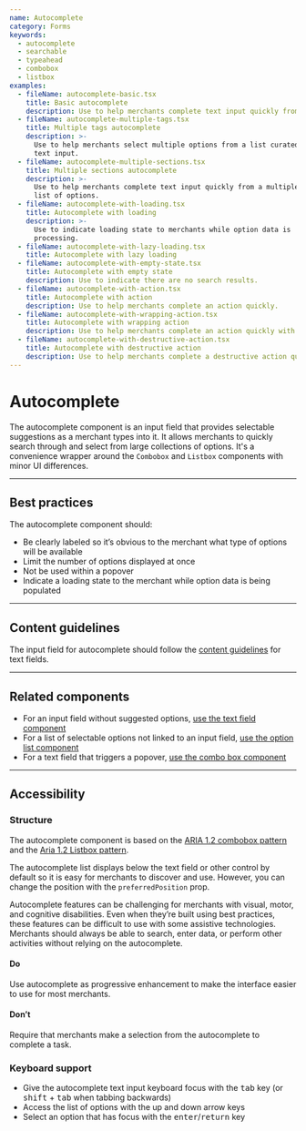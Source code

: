 ```yaml
---
name: Autocomplete
category: Forms
keywords:
  - autocomplete
  - searchable
  - typeahead
  - combobox
  - listbox
examples:
  - fileName: autocomplete-basic.tsx
    title: Basic autocomplete
    description: Use to help merchants complete text input quickly from a list of options.
  - fileName: autocomplete-multiple-tags.tsx
    title: Multiple tags autocomplete
    description: >-
      Use to help merchants select multiple options from a list curated by the
      text input.
  - fileName: autocomplete-multiple-sections.tsx
    title: Multiple sections autocomplete
    description: >-
      Use to help merchants complete text input quickly from a multiple sections
      list of options.
  - fileName: autocomplete-with-loading.tsx
    title: Autocomplete with loading
    description: >-
      Use to indicate loading state to merchants while option data is
      processing.
  - fileName: autocomplete-with-lazy-loading.tsx
    title: Autocomplete with lazy loading
  - fileName: autocomplete-with-empty-state.tsx
    title: Autocomplete with empty state
    description: Use to indicate there are no search results.
  - fileName: autocomplete-with-action.tsx
    title: Autocomplete with action
    description: Use to help merchants complete an action quickly.
  - fileName: autocomplete-with-wrapping-action.tsx
    title: Autocomplete with wrapping action
    description: Use to help merchants complete an action quickly with wrapping lines of text.
  - fileName: autocomplete-with-destructive-action.tsx
    title: Autocomplete with destructive action
    description: Use to help merchants complete a destructive action quickly.
---
```


# Autocomplete

The autocomplete component is an input field that provides selectable suggestions as a merchant types into it. It allows merchants to quickly search through and select from large collections of options. It's a convenience wrapper around the `Combobox` and `Listbox` components with minor UI differences.

---

## Best practices

The autocomplete component should:

- Be clearly labeled so it’s obvious to the merchant what type of options will be available
- Limit the number of options displayed at once
- Not be used within a popover
- Indicate a loading state to the merchant while option data is being populated

---

## Content guidelines

The input field for autocomplete should follow the [content guidelines](https://polaris.shopify.com/components/text-field) for text fields.

---

## Related components

- For an input field without suggested options, [use the text field component](https://polaris.shopify.com/components/text-field)
- For a list of selectable options not linked to an input field, [use the option list component](https://polaris.shopify.com/components/option-list)
- For a text field that triggers a popover, [use the combo box component](https://polaris.shopify.com/components/combobox)

---

## Accessibility

### Structure

The autocomplete component is based on the [ARIA 1.2 combobox pattern](https://www.w3.org/TR/wai-aria-practices-1.1/#combobox) and the [Aria 1.2 Listbox pattern](https://www.w3.org/TR/wai-aria-practices-1.2/#Listbox).

The autocomplete list displays below the text field or other control by default so it is easy for merchants to discover and use. However, you can change the position with the `preferredPosition` prop.

Autocomplete features can be challenging for merchants with visual, motor, and cognitive disabilities. Even when they’re built using best practices, these features can be difficult to use with some assistive technologies. Merchants should always be able to search, enter data, or perform other activities without relying on the autocomplete.

<!-- usageblock -->

#### Do

Use autocomplete as progressive enhancement to make the interface easier to use for most merchants.

#### Don’t

Require that merchants make a selection from the autocomplete to complete a task.

<!-- end -->

### Keyboard support

- Give the autocomplete text input keyboard focus with the <kbd>tab</kbd> key (or <kbd>shift</kbd> + <kbd>tab</kbd> when tabbing backwards)
- Access the list of options with the up and down arrow keys
- Select an option that has focus with the <kbd>enter</kbd>/<kbd>return</kbd> key
